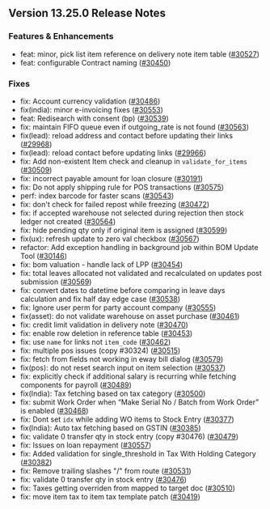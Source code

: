 ## Version 13.25.0 Release Notes

### Features & Enhancements

- feat: minor, pick list item reference on delivery note item table ([#30527](https://github.com/finergyrs/capkpi/pull/30527))
- feat: configurable Contract naming ([#30450](https://github.com/finergyrs/capkpi/pull/30450))

### Fixes

- fix: Account currency validation ([#30486](https://github.com/finergyrs/capkpi/pull/30486))
- fix(india): minor e-invoicing fixes ([#30553](https://github.com/finergyrs/capkpi/pull/30553))
- feat: Redisearch with consent (bp) ([#30539](https://github.com/finergyrs/capkpi/pull/30539))
- fix: maintain FIFO queue even if outgoing_rate is not found ([#30563](https://github.com/finergyrs/capkpi/pull/30563))
- fix(lead): reload address and contact before updating their links ([#29968](https://github.com/finergyrs/capkpi/pull/29968))
- fix(lead): reload contact before updating links ([#29966](https://github.com/finergyrs/capkpi/pull/29966))
- fix: Add non-existent Item check and cleanup in `validate_for_items` ([#30509](https://github.com/finergyrs/capkpi/pull/30509))
- fix: incorrect payable amount for loan closure ([#30191](https://github.com/finergyrs/capkpi/pull/30191))
- fix: Do not apply shipping rule for POS transactions ([#30575](https://github.com/finergyrs/capkpi/pull/30575))
- perf: index barcode for faster scans ([#30543](https://github.com/finergyrs/capkpi/pull/30543))
- fix: don't check for failed repost while freezing ([#30472](https://github.com/finergyrs/capkpi/pull/30472))
- fix: if accepted warehouse not selected during rejection then stock ledger not created ([#30564](https://github.com/finergyrs/capkpi/pull/30564))
- fix: hide pending qty only if original item is assigned ([#30599](https://github.com/finergyrs/capkpi/pull/30599))
- fix(ux): refresh update to zero val checkbox ([#30567](https://github.com/finergyrs/capkpi/pull/30567))
- refactor: Add exception handling in background job within BOM Update Tool ([#30146](https://github.com/finergyrs/capkpi/pull/30146))
- fix: bom valuation - handle lack of LPP ([#30454](https://github.com/finergyrs/capkpi/pull/30454))
- fix: total leaves allocated not validated and recalculated on updates post submission ([#30569](https://github.com/finergyrs/capkpi/pull/30569))
- fix: convert dates to datetime before comparing in leave days calculation and fix half day edge case ([#30538](https://github.com/finergyrs/capkpi/pull/30538))
- fix: Ignore user perm for party account company ([#30555](https://github.com/finergyrs/capkpi/pull/30555))
- fix(asset): do not validate warehouse on asset purchase ([#30461](https://github.com/finergyrs/capkpi/pull/30461))
- fix: credit limit validation in delivery note ([#30470](https://github.com/finergyrs/capkpi/pull/30470))
- fix: enable row deletion in reference table ([#30453](https://github.com/finergyrs/capkpi/pull/30453))
- fix: use `name` for links not `item_code` ([#30462](https://github.com/finergyrs/capkpi/pull/30462))
- fix: multiple pos issues (copy #30324) ([#30515](https://github.com/finergyrs/capkpi/pull/30515))
- fix: fetch from fields not working in eway bill dialog ([#30579](https://github.com/finergyrs/capkpi/pull/30579))
- fix(pos): do not reset search input on item selection ([#30537](https://github.com/finergyrs/capkpi/pull/30537))
- fix: explicitly check if additional salary is recurring while fetching components for payroll ([#30489](https://github.com/finergyrs/capkpi/pull/30489))
- fix(India): Tax fetching based on tax category ([#30500](https://github.com/finergyrs/capkpi/pull/30500))
- fix: submit Work Order when “Make Serial No / Batch from Work Order” is enabled ([#30468](https://github.com/finergyrs/capkpi/pull/30468))
- fix: Dont set `idx` while adding WO items to Stock Entry ([#30377](https://github.com/finergyrs/capkpi/pull/30377))
- fix(India): Auto tax fetching based on GSTIN ([#30385](https://github.com/finergyrs/capkpi/pull/30385))
- fix: validate 0 transfer qty in stock entry (copy #30476) ([#30479](https://github.com/finergyrs/capkpi/pull/30479))
- fix: Issues on loan repayment ([#30557](https://github.com/finergyrs/capkpi/pull/30557))
- fix: Added validation for single_threshold in Tax With Holding Category ([#30382](https://github.com/finergyrs/capkpi/pull/30382))
- fix: Remove trailing slashes "/" from route ([#30531](https://github.com/finergyrs/capkpi/pull/30531))
- fix: validate 0 transfer qty in stock entry ([#30476](https://github.com/finergyrs/capkpi/pull/30476))
- fix: Taxes getting overriden from mapped to target doc ([#30510](https://github.com/finergyrs/capkpi/pull/30510))
- fix: move item tax to item tax template patch ([#30419](https://github.com/finergyrs/capkpi/pull/30419))
